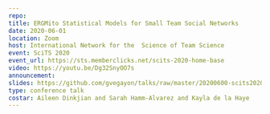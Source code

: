 ```yaml
---
repo: 
title: ERGMito Statistical Models for Small Team Social Networks
date: 2020-06-01
location: Zoom
host: International Network for the  Science of Team Science
event: SciTS 2020
event_url: https://sts.memberclicks.net/scits-2020-home-base
video: https://youtu.be/Dg32SnyOO7s
announcement: 
slides: https://github.com/gvegayon/talks/raw/master/20200600-scits2020/slides.pdf
type: conference talk
costar: Aileen Dinkjian and Sarah Hamm-Alvarez and Kayla de la Haye
---
```


